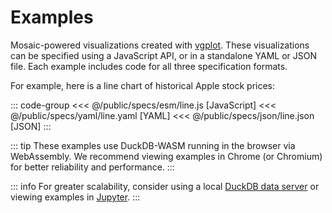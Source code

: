 # Examples

Mosaic-powered visualizations created with [vgplot](/vgplot/).
These visualizations can be specified using a JavaScript API, or in a standalone YAML or JSON file. Each example includes code for all three specification formats.

For example, here is a line chart of historical Apple stock prices:

<Example spec="/specs/yaml/line.yaml" />

::: code-group
<<< @/public/specs/esm/line.js [JavaScript]
<<< @/public/specs/yaml/line.yaml [YAML]
<<< @/public/specs/json/line.json [JSON]
:::

::: tip
These examples use DuckDB-WASM running in the browser via WebAssembly.
We recommend viewing examples in Chrome (or Chromium) for better reliability and performance.
:::

::: info
For greater scalability, consider using a local [DuckDB data server](/duckdb/) or viewing examples in [Jupyter](/jupyter/).
:::
